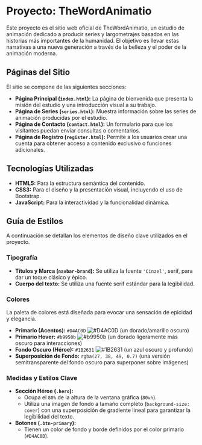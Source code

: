 # Proyecto: TheWordAnimatio

Este proyecto es el sitio web oficial de TheWordAnimatio, un estudio de animación dedicado a producir series y largometrajes basados en las historias más importantes de la humanidad. El objetivo es llevar estas narrativas a una nueva generación a través de la belleza y el poder de la animación moderna.

## Páginas del Sitio

El sitio se compone de las siguientes secciones:

- **Página Principal (`index.html`):** La página de bienvenida que presenta la misión del estudio y una introducción visual a su trabajo.
- **Página de Series (`series.html`):** Muestra información sobre las series de animación producidas por el estudio.
- **Página de Contacto (`contact.html`):** Un formulario para que los visitantes puedan enviar consultas o comentarios.
- **Página de Registro (`register.html`):** Permite a los usuarios crear una cuenta para obtener acceso a contenido exclusivo o funciones adicionales.

## Tecnologías Utilizadas

- **HTML5:** Para la estructura semántica del contenido.
- **CSS3:** Para el diseño y la presentación visual, incluyendo el uso de Bootstrap.
- **JavaScript:** Para la interactividad y la funcionalidad dinámica.

## Guía de Estilos

A continuación se detallan los elementos de diseño clave utilizados en el proyecto.

### Tipografía

- **Títulos y Marca (`navbar-brand`):** Se utiliza la fuente `'Cinzel'`, serif, para dar un toque clásico y épico.
- **Cuerpo del texto:** Se utiliza una fuente serif estándar para la legibilidad.

### Colores

La paleta de colores está diseñada para evocar una sensación de epicidad y elegancia.

- **Primario (Acentos):** `#D4AC0D` ![#D4AC0D](https://via.placeholder.com/15/D4AC0D/000000?text=+) (un dorado/amarillo oscuro)
- **Primario Hover:** `#b9950b` ![#b9950b](https://via.placeholder.com/15/b9950b/000000?text=+) (un dorado ligeramente más oscuro para interacciones)
- **Fondo Oscuro (Héroe):** `#1B2631` ![#1B2631](https://via.placeholder.com/15/1B2631/000000?text=+) (un azul oscuro y profundo)
- **Superposición de Fondo:** `rgba(27, 38, 49, 0.7)` (una versión semitransparente del fondo oscuro para superponer sobre imágenes)

### Medidas y Estilos Clave

- **Sección Héroe (`.hero`):**
    - Ocupa el `80%` de la altura de la ventana gráfica (`80vh`).
    - Utiliza una imagen de fondo a tamaño completo (`background-size: cover`) con una superposición de gradiente lineal para garantizar la legibilidad del texto.
- **Botones (`.btn-primary`):**
    - Tienen un color de fondo y borde definidos por el color primario (`#D4AC0D`).
